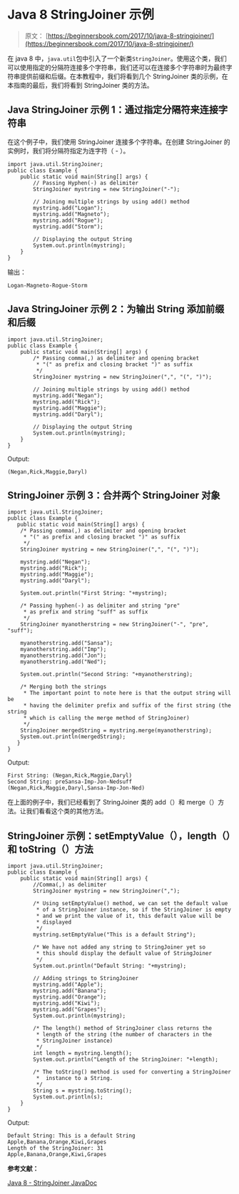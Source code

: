 # Java 8 StringJoiner 示例

> 原文： [https://beginnersbook.com/2017/10/java-8-stringjoiner/](https://beginnersbook.com/2017/10/java-8-stringjoiner/)

在 java 8 中，`java.util`包中引入了一个新类`StringJoiner`。使用这个类，我们可以使用指定的分隔符连接多个字符串，我们还可以在连接多个字符串时为最终字符串提供前缀和后缀。在本教程中，我们将看到几个 StringJoiner 类的示例，在本指南的最后，我们将看到 StringJoiner 类的方法。

## Java StringJoiner 示例 1：通过指定分隔符来连接字符串

在这个例子中，我们使用 StringJoiner 连接多个字符串。在创建 StringJoiner 的实例时，我们将分隔符指定为连字符（ - ）。

```
import java.util.StringJoiner;  
public class Example {  
    public static void main(String[] args) {  
    	// Passing Hyphen(-) as delimiter
        StringJoiner mystring = new StringJoiner("-");    

        // Joining multiple strings by using add() method  
        mystring.add("Logan");  
        mystring.add("Magneto");  
        mystring.add("Rogue");  
        mystring.add("Storm");  

        // Displaying the output String
        System.out.println(mystring);  
    }  
}
```

输出：

```
Logan-Magneto-Rogue-Storm
```

## Java StringJoiner 示例 2：为输出 String 添加前缀和后缀

```
import java.util.StringJoiner;  
public class Example {  
    public static void main(String[] args) {  
    	/* Passing comma(,) as delimiter and opening bracket
    	 * "(" as prefix and closing bracket ")" as suffix
    	 */
        StringJoiner mystring = new StringJoiner(",", "(", ")");    

        // Joining multiple strings by using add() method  
        mystring.add("Negan");  
        mystring.add("Rick");  
        mystring.add("Maggie");  
        mystring.add("Daryl");  

        // Displaying the output String
        System.out.println(mystring);  
    }  
}
```

Output:

```
(Negan,Rick,Maggie,Daryl)
```

## StringJoiner 示例 3：合并两个 StringJoiner 对象

```
import java.util.StringJoiner;  
public class Example {  
   public static void main(String[] args) {  
	/* Passing comma(,) as delimiter and opening bracket
	 * "(" as prefix and closing bracket ")" as suffix
	 */
	StringJoiner mystring = new StringJoiner(",", "(", ")");    

	mystring.add("Negan");  
	mystring.add("Rick");  
	mystring.add("Maggie");  
	mystring.add("Daryl");  

	System.out.println("First String: "+mystring);

	/* Passing hyphen(-) as delimiter and string "pre"
	 * as prefix and string "suff" as suffix
	 */
	StringJoiner myanotherstring = new StringJoiner("-", "pre", "suff");    

	myanotherstring.add("Sansa");  
	myanotherstring.add("Imp");  
	myanotherstring.add("Jon");  
	myanotherstring.add("Ned"); 

	System.out.println("Second String: "+myanotherstring);

	/* Merging both the strings  
	 * The important point to note here is that the output string will be 
	 * having the delimiter prefix and suffix of the first string (the string
	 * which is calling the merge method of StringJoiner)
	 */
	StringJoiner mergedString = mystring.merge(myanotherstring);   
	System.out.println(mergedString);  
   }  
}
```

Output:

```
First String: (Negan,Rick,Maggie,Daryl)
Second String: preSansa-Imp-Jon-Nedsuff
(Negan,Rick,Maggie,Daryl,Sansa-Imp-Jon-Ned)
```

在上面的例子中，我们已经看到了 StringJoiner 类的 add（）和 merge（）方法。让我们看看这个类的其他方法。

## StringJoiner 示例：setEmptyValue（），length（）和 toString（）方法

```
import java.util.StringJoiner;  
public class Example {  
    public static void main(String[] args) {  
    	//Comma(,) as delimiter
        StringJoiner mystring = new StringJoiner(",");   

        /* Using setEmptyValue() method, we can set the default value
         * of a StringJoiner instance, so if the StringJoiner is empty
         * and we print the value of it, this default value will be
         * displayed
         */
        mystring.setEmptyValue("This is a default String");  

        /* We have not added any string to StringJoiner yet so
         * this should display the default value of StringJoiner
         */
        System.out.println("Default String: "+mystring);  

        // Adding strings to StringJoiner  
        mystring.add("Apple");  
        mystring.add("Banana"); 
        mystring.add("Orange");
        mystring.add("Kiwi");
        mystring.add("Grapes");
        System.out.println(mystring);  

        /* The length() method of StringJoiner class returns the 
         * length of the string (the number of characters in the 
         * StringJoiner instance)
         */
        int length = mystring.length();  
        System.out.println("Length of the StringJoiner: "+length);  

        /* The toString() method is used for converting a StringJoiner
         *  instance to a String. 
         */
        String s = mystring.toString();  
        System.out.println(s);   
    }  
}
```

Output:

```
Default String: This is a default String
Apple,Banana,Orange,Kiwi,Grapes
Length of the StringJoiner: 31
Apple,Banana,Orange,Kiwi,Grapes

```

**参考文献：**

[Java 8 - StringJoiner JavaDoc](https://docs.oracle.com/javase/8/docs/api/java/util/StringJoiner.html)